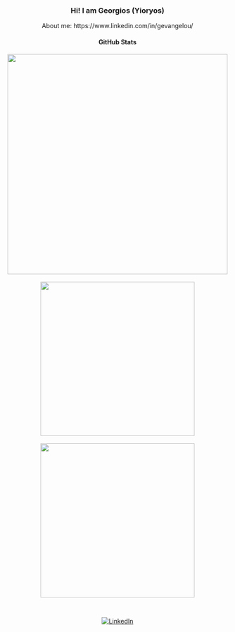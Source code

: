 <!-- ### Hi there 👋 -->

<!--
**georgevangelou/georgevangelou** is a ✨ _special_ ✨ repository because its `README.md` (this file) appears on your GitHub profile.

Here are some ideas to get you started:

- 🔭 I’m currently working on ...
- 🌱 I’m currently learning ...
- 👯 I’m looking to collaborate on ...
- 🤔 I’m looking for help with ...
- 💬 Ask me about ...
- 📫 How to reach me: ...
- 😄 Pronouns: ...
- ⚡ Fun fact: ...

&hide=html
-->



<h3 align="center">Hi! I am Georgios (Yioryos)</h3>
<p align="center">About me: https://www.linkedin.com/in/gevangelou/</p>
<h4 align="center">GitHub Stats</h4>
<p align="center">
  	<img width="500" src ="https://github-readme-stats.vercel.app/api?username=georgevangelou&show_icons=true&count_private=true">
	<br/><br/>
  	<img width="350" src ="https://github-readme-stats.vercel.app/api/top-langs/?username=georgevangelou&layout=compact&hide_border=true&count_private=true&exclude_repo=A-framework-for-developing-Neural-Networks-in-hardware-accelerators">
	<br/><br/>
 	<img width="350" src = "https://github-readme-streak-stats.herokuapp.com?user=georgevangelou&hide_border=true&count_private=true">
</p>
<br/>
<p align="center">
	<a href="https://www.linkedin.com/in/gevangelou/"><img src="https://img.shields.io/badge/LinkedIn--_.svg?style=social&logo=linkedin" alt="LinkedIn"></a>
</p>
